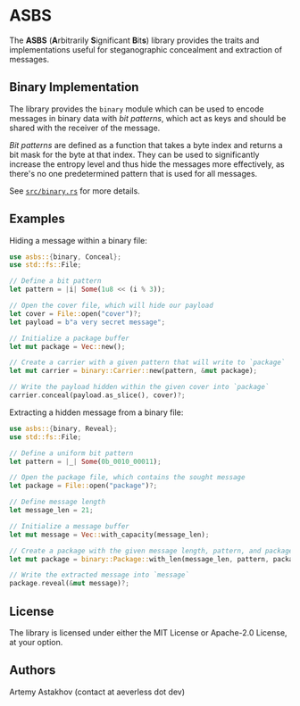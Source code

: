 # ASBS

The **ASBS** (**A**rbitrarily **S**ignificant **B**it**s**) library provides the traits and
implementations useful for steganographic concealment and extraction of messages.

## Binary Implementation

The library provides the `binary` module which can be used to encode messages in binary
data with *bit patterns*, which act as keys and should be shared with the receiver of
the message.

*Bit patterns* are defined as a function that takes a byte index and returns a bit mask
for the byte at that index. They can be used to significantly increase the entropy level
and thus hide the messages more effectively, as there's no one predetermined pattern that
is used for all messages.

See [`src/binary.rs`](src/binary.rs) for more details.

## Examples

Hiding a message within a binary file:

```rust
use asbs::{binary, Conceal};
use std::fs::File;

// Define a bit pattern
let pattern = |i| Some(1u8 << (i % 3));

// Open the cover file, which will hide our payload
let cover = File::open("cover")?;
let payload = b"a very secret message";

// Initialize a package buffer
let mut package = Vec::new();

// Create a carrier with a given pattern that will write to `package`
let mut carrier = binary::Carrier::new(pattern, &mut package);

// Write the payload hidden within the given cover into `package`
carrier.conceal(payload.as_slice(), cover)?;
```

Extracting a hidden message from a binary file:

```rust
use asbs::{binary, Reveal};
use std::fs::File;

// Define a uniform bit pattern
let pattern = |_| Some(0b_0010_00011);

// Open the package file, which contains the sought message
let package = File::open("package")?;

// Define message length
let message_len = 21;

// Initialize a message buffer
let mut message = Vec::with_capacity(message_len);

// Create a package with the given message length, pattern, and package file
let mut package = binary::Package::with_len(message_len, pattern, package);

// Write the extracted message into `message`
package.reveal(&mut message)?;
```

## License

The library is licensed under either the MIT License or Apache-2.0 License, at your option.

## Authors

Artemy Astakhov (contact at aeverless dot dev)

